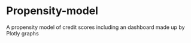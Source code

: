 # Propensity-model
A propensity model of credit scores including an dashboard made up by Plotly graphs

